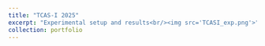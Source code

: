 ```yaml
---
title: "TCAS-I 2025"
excerpt: "Experimental setup and results<br/><img src='TCASI_exp.png'>"
collection: portfolio
---
```


